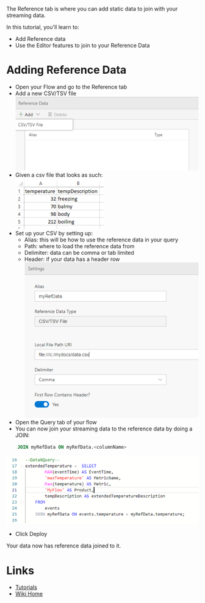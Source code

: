 The Reference tab is where you can add static data to join with your streaming data.

In this tutorial, you'll learn to:
 - Add Reference data
 - Use the Editor features to join to your Reference Data

# Adding Reference Data

 - Open your Flow and go to the Reference tab
 - Add a new CSV/TSV file <br/>
![Add Reference file](./tutorials/images/referenceadd.png)
 - Given a csv file that looks as such:<br/>
![Add Reference file](./tutorials/images/referencetemp.PNG)
 - Set up your CSV by setting up:
    - Alias: this will be how to use the reference data in your query
    - Path: where to load the reference data from
    - Delimiter: data can be comma or tab limited
    - Header: if your data has a header row<br/>
![Add Reference file](./tutorials/images/referencesmyref.PNG)
 - Open the Query tab of your flow
 - You can now join your streaming data to the reference data by doing a JOIN: <br/>
```sql
    JOIN myRefData ON myRefData.<columnName>
```
![Add Reference file](./tutorials/images/referencequery.PNG)
 - Click Deploy

Your data now has reference data joined to it.

# Links
* [Tutorials](Tutorials)
* [Wiki Home](Home) 

